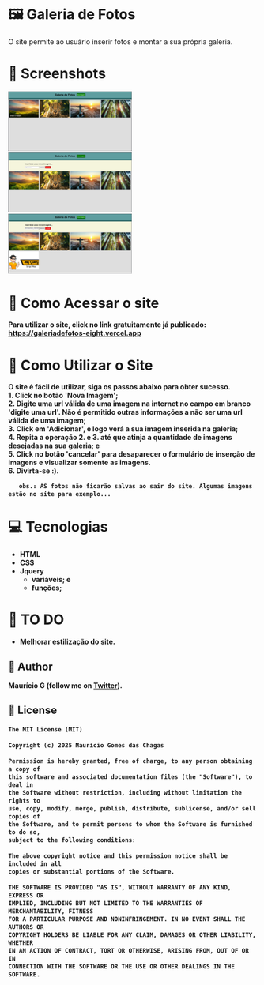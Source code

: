 # 🖼️ Galeria de Fotos
O site permite ao usuário inserir fotos e montar a sua própria galeria. 
<b>
# 📸 Screenshots
<!-- You can add more screenshots here if you like -->
<img src="imgs/readme/figA.png" width="250">&emsp;<img src="imgs/readme/figB.png" width="250">&emsp;<img src="imgs/readme/figC.png" width="250">

# 📲 Como Acessar o site
Para utilizar o site, click no link gratuitamente já publicado: https://galeriadefotos-eight.vercel.app

# 📘 Como Utilizar o Site
 O site é fácil de utilizar, siga os passos abaixo para obter sucesso.<br>
       1. Click no botão 'Nova Imagem';<br>
       2. Digite uma url válida de uma imagem na internet no campo em branco 'digite uma url'. Não é permitido outras informações a não ser uma url válida de uma imagem;<br>
       3. Click em 'Adicionar', e logo verá a sua imagem inserida na galeria;<br>
       4. Repita a operação 2. e 3. até que atinja a quantidade de imagens desejadas na sua galeria; e<br>
       5. Click no botão 'cancelar' para desaparecer o formulário de inserção de imagens e visualizar somente as imagens.<br>
       6. Divirta-se :).

       obs.: AS fotos não ficarão salvas ao sair do site. Algumas imagens estão no site para exemplo...

# 💻 Tecnologias
* HTML
* CSS
* Jquery
  - variáveis; e
  - funções;

# 📖 TO DO
- Melhorar estilização do site.

## 🧔 Author
Maurício G (follow me on [Twitter](https://twitter.com/maumauriciog)).


## 🔖 License
```
The MIT License (MIT)

Copyright (c) 2025 Maurício Gomes das Chagas

Permission is hereby granted, free of charge, to any person obtaining a copy of
this software and associated documentation files (the "Software"), to deal in
the Software without restriction, including without limitation the rights to
use, copy, modify, merge, publish, distribute, sublicense, and/or sell copies of
the Software, and to permit persons to whom the Software is furnished to do so,
subject to the following conditions:

The above copyright notice and this permission notice shall be included in all
copies or substantial portions of the Software.

THE SOFTWARE IS PROVIDED "AS IS", WITHOUT WARRANTY OF ANY KIND, EXPRESS OR
IMPLIED, INCLUDING BUT NOT LIMITED TO THE WARRANTIES OF MERCHANTABILITY, FITNESS
FOR A PARTICULAR PURPOSE AND NONINFRINGEMENT. IN NO EVENT SHALL THE AUTHORS OR
COPYRIGHT HOLDERS BE LIABLE FOR ANY CLAIM, DAMAGES OR OTHER LIABILITY, WHETHER
IN AN ACTION OF CONTRACT, TORT OR OTHERWISE, ARISING FROM, OUT OF OR IN
CONNECTION WITH THE SOFTWARE OR THE USE OR OTHER DEALINGS IN THE SOFTWARE.
```
